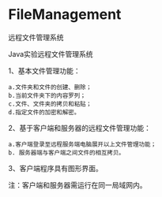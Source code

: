 # FileManagement
远程文件管理系统

Java实验远程文件管理系统

1、基本文件管理功能：	

	a.文件夹和文件的创建、删除；
	b.当前文件夹下的内容罗列；
	c.文件、文件夹的拷贝和粘贴；
	d.指定文件的加密和解密。
	
2、基于客户端和服务器的远程文件管理功能：

	a.客户端登录至远程服务端电脑展开以上文件管理功能；
	b. 服务器端与客户端之间文件的相互拷贝。
	
3、客户端程序具有图形界面。


注：客户端和服务器需运行在同一局域网内。
